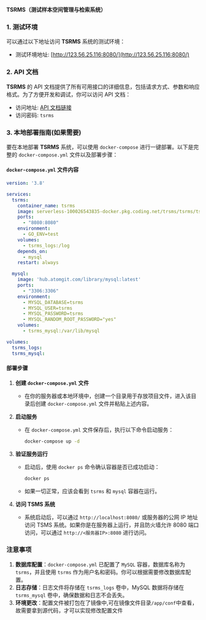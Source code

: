 **TSRMS（测试样本空间管理与检索系统）** 

### 1. 测试环境
可以通过以下地址访问 **TSRMS** 系统的测试环境：
- 测试环境地址: [http://123.56.25.116:8080/](http://123.56.25.116:8080/)

### 2. API 文档
**TSRMS** 的 API 文档提供了所有可用接口的详细信息，包括请求方式、参数和响应格式。为了方便开发和调试，你可以访问 API 文档：
- 访问地址: [API 文档链接](https://apifox.com/apidoc/shared-53d80bda-a2ec-4f70-a8a2-9a643604e3f1)
- 访问密码: `tsrms`


### 3. 本地部署指南(如果需要)

要在本地部署 **TSRMS** 系统，可以使用 `docker-compose` 进行一键部署。以下是完整的 `docker-compose.yml` 文件以及部署步骤：

#### `docker-compose.yml` 文件内容
```yaml
version: '3.8'

services:
  tsrms:
    container_name: tsrms
    image: serverless-100026543835-docker.pkg.coding.net/trsms/tsrms/tsrms:latest
    ports:
      - "8080:8080"
    environment:
      - GO_ENV=test
    volumes:
      - tsrms_logs:/log
    depends_on:
      - mysql
    restart: always

  mysql:
    image: 'hub.atomgit.com/library/mysql:latest'
    ports:
      - "3306:3306"
    environment:
      - MYSQL_DATABASE=tsrms
      - MYSQL_USER=tsrms
      - MYSQL_PASSWORD=tsrms
      - MYSQL_RANDOM_ROOT_PASSWORD="yes"
    volumes:
      - tsrms_mysql:/var/lib/mysql

volumes:
  tsrms_logs:
  tsrms_mysql:
```

#### 部署步骤
1. **创建 `docker-compose.yml` 文件**
   - 在你的服务器或本地环境中，创建一个目录用于存放项目文件，进入该目录后创建 `docker-compose.yml` 文件并粘贴上述内容。

2. **启动服务**
   - 在 `docker-compose.yml` 文件保存后，执行以下命令启动服务：
     ```bash
     docker-compose up -d
     ```

3. **验证服务运行**
   - 启动后，使用 `docker ps` 命令确认容器是否已成功启动：
     ```bash
     docker ps
     ```

   - 如果一切正常，应该会看到 `tsrms` 和 `mysql` 容器在运行。

4. **访问 TSMS 系统**
   - 系统启动后，可以通过 `http://localhost:8080/` 或服务器的公网 IP 地址访问 TSMS 系统。如果你是在服务器上运行，并且防火墙允许 8080 端口访问，可以通过 `http://<服务器IP>:8080` 进行访问。

### 注意事项
1. **数据库配置**：`docker-compose.yml` 已配置了 `MySQL` 容器，数据库名称为 `tsrms`，并且使用 `tsrms` 作为用户名和密码。你可以根据需要修改数据库配置。
2. **日志存储**：日志文件将存储在 `tsrms_logs` 卷中，MySQL 数据将存储在 `tsrms_mysql` 卷中，确保数据和日志不会丢失。
3. **环境更改**：配置文件被打包在了镜像中,可在镜像文件目录`/app/conf`中查看，故需要拿到源代码，才可以实现修改配置文件


